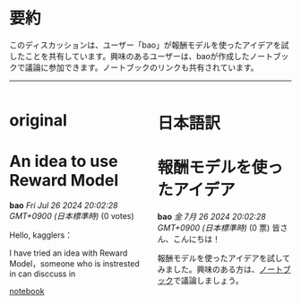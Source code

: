 # 要約 
このディスカッションは、ユーザー「bao」が報酬モデルを使ったアイデアを試したことを共有しています。興味のあるユーザーは、baoが作成したノートブックで議論に参加できます。ノートブックのリンクも共有されています。 


---


<style>
.column-left{
  float: left;
  width: 47.5%;
  text-align: left;
}
.column-right{
  float: right;
  width: 47.5%;
  text-align: left;
}
.column-one{
  float: left;
  width: 100%;
  text-align: left;
}
</style>


<div class="column-left">

# original

# An idea to use Reward Model

**bao** *Fri Jul 26 2024 20:02:28 GMT+0900 (日本標準時)* (0 votes)

Hello, kagglers：

I have tried an idea with Reward Model，someone who is instrested in can disccuss in 

[notebook](https://www.kaggle.com/code/huangshibao/internlm2-reward/notebook)





</div>
<div class="column-right">

# 日本語訳

# 報酬モデルを使ったアイデア

**bao** *金 7月 26 2024 20:02:28 GMT+0900 (日本標準時)* (0 票)
皆さん、こんにちは！

報酬モデルを使ったアイデアを試してみました。興味のある方は、[ノートブック](https://www.kaggle.com/code/huangshibao/internlm2-reward/notebook)で議論しましょう。 



</div>